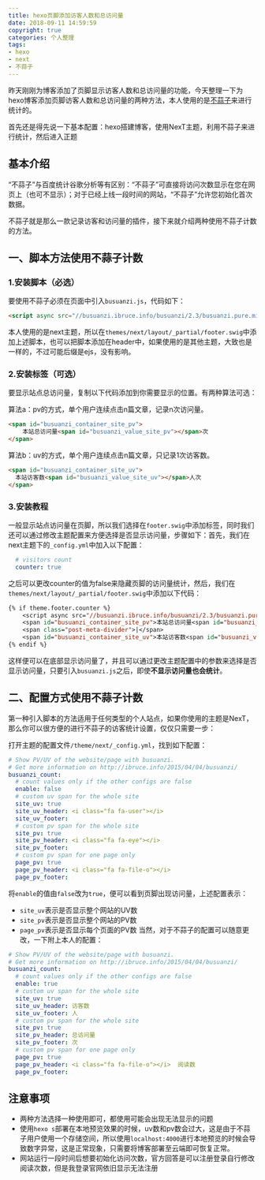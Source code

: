 ```yaml
---
title: hexo页脚添加访客人数和总访问量
date: 2018-09-11 14:59:59
copyright: true
categories: 个人整理
tags: 
- hexo
- next
- 不蒜子
---
```

昨天刚刚为博客添加了页脚显示访客人数和总访问量的功能，今天整理一下为hexo博客添加页脚访客人数和总访问量的两种方法，本人使用的是[不蒜子](http://busuanzi.ibruce.info/)来进行统计的。

首先还是得先说一下基本配置：hexo搭建博客，使用NexT主题，利用不蒜子来进行统计，然后进入正题
<!-- more -->
## 基本介绍
“不蒜子”与百度统计谷歌分析等有区别：“不蒜子”可直接将访问次数显示在您在网页上（也可不显示）；对于已经上线一段时间的网站，“不蒜子”允许您初始化首次数据。

不蒜子就是那么一款记录访客和访问量的插件，接下来就介绍两种使用不蒜子计数的方法。
## 一、脚本方法使用不蒜子计数
### 1.安装脚本（必选）
要使用不蒜子必须在页面中引入`busuanzi.js`，代码如下：
```html
<script async src="//busuanzi.ibruce.info/busuanzi/2.3/busuanzi.pure.mini.js"></script>
```
本人使用的是next主题，所以在`themes/next/layout/_partial/footer.swig`中添加上述脚本，也可以把脚本添加在header中，如果使用的是其他主题，大致也是一样的，不过可能后缀是ejs，没有影响。
### 2.安装标签（可选）
要显示站点总访问量，复制以下代码添加到你需要显示的位置。有两种算法可选：

算法a：pv的方式，单个用户连续点击n篇文章，记录n次访问量。
```html
<span id="busuanzi_container_site_pv">
    本站总访问量<span id="busuanzi_value_site_pv"></span>次
</span>
```
算法b：uv的方式，单个用户连续点击n篇文章，只记录1次访客数。
```html
<span id="busuanzi_container_site_uv">
  本站访客数<span id="busuanzi_value_site_uv"></span>人次
</span>
```
### 3.安装教程
一般显示站点访问量在页脚，所以我们选择在`footer.swig`中添加标签，同时我们还可以通过修改主题配置来方便选择是否显示访问量，步骤如下：首先，我们在next主题下的`_config.yml`中加入以下配置：
```yaml
  # visitors count
  counter: true
```
之后可以更改counter的值为false来隐藏页脚的访问量统计，然后，我们在`themes/next/layout/_partial/footer.swig`中添加以下代码：
```jsp
{% if theme.footer.counter %}
    <script async src="//busuanzi.ibruce.info/busuanzi/2.3/busuanzi.pure.mini.js"></script>
    <span id="busuanzi_container_site_pv">本站总访问量<span id="busuanzi_value_site_pv"></span>次</span>
    <span class="post-meta-divider">|</span>
    <span id="busuanzi_container_site_uv">本站访客数<span id="busuanzi_value_site_uv"></span>人</span>
{% endif %}
```
这样便可以在底部显示访问量了，并且可以通过更改主题配置中的参数来选择是否显示访问量，只要引入`busuanzi.js`之后，即使**不显示访问量也会统计**。
## 二、配置方式使用不蒜子计数
第一种引入脚本的方法适用于任何类型的个人站点，如果你使用的主题是NexT，那么你可以很方便的进行不蒜子的访客统计设置，仅仅只需要一步：

打开主题的配置文件`/theme/next/_config.yml`，找到如下配置：
```yaml
# Show PV/UV of the website/page with busuanzi.
# Get more information on http://ibruce.info/2015/04/04/busuanzi/
busuanzi_count:
  # count values only if the other configs are false
  enable: false
  # custom uv span for the whole site
  site_uv: true
  site_uv_header: <i class="fa fa-user"></i>
  site_uv_footer:
  # custom pv span for the whole site
  site_pv: true
  site_pv_header: <i class="fa fa-eye"></i>
  site_pv_footer:
  # custom pv span for one page only
  page_pv: true
  page_pv_header: <i class="fa fa-file-o"></i>
  page_pv_footer:
```
将`enable`的值由`false`改为`true`，便可以看到页脚出现访问量，上述配置表示：
- `site_uv`表示是否显示整个网站的UV数
- `site_pv`表示是否显示整个网站的PV数
- `page_pv`表示是否显示每个页面的PV数
当然，对于不蒜子的配置可以随意更改，一下附上本人的配置：
```yaml
# Show PV/UV of the website/page with busuanzi.
# Get more information on http://ibruce.info/2015/04/04/busuanzi/
busuanzi_count:
  # count values only if the other configs are false
  enable: true
  # custom uv span for the whole site
  site_uv: true
  site_uv_header: 访客数
  site_uv_footer: 人
  # custom pv span for the whole site
  site_pv: true
  site_pv_header: 总访问量
  site_pv_footer: 次
  # custom pv span for one page only
  page_pv: true
  page_pv_header: <i class="fa fa-file-o"></i>  阅读数
  page_pv_footer:
```
## 注意事项
- 两种方法选择一种使用即可，都使用可能会出现无法显示的问题
- 使用`hexo s`部署在本地预览效果的时候，uv数和pv数会过大，这是由于不蒜子用户使用一个存储空间，所以使用`localhost:4000`进行本地预览的时候会导致数字异常，这是正常现象，只需要将博客部署至云端即可恢复正常。
- 网站运行一段时间后想要初始化访问次数，官方回答是可以注册登录自行修改阅读次数，但是我登录官网依旧显示无法注册